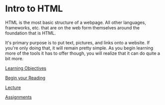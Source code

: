 # Intro to HTML

HTML is the most basic structure of a webpage. All other languages, frameworks, etc. that are on the web form themselves around the foundation that is HTML.

It's primary purpose is to put text, pictures, and links onto a website. If you're only doing that, it will remain pretty simple. As you begin learning more of the tools it has to offer though, you will realize that it can do quite a bit more.

[Learning Objectives](/handbook/curriculum/fundamentals/lessons/intro-to-html/objectives)

[Begin your Reading](/handbook/curriculum/fundamentals/lessons/intro-to-html/reading)

[Lecture](/handbook/curriculum/fundamentals/lessons/intro-to-html/lecture)

[Assignments](/handbook/curriculum/fundamentals/lessons/intro-to-html/assignments)
